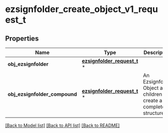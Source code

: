 # ezsignfolder_create_object_v1_request_t

## Properties
Name | Type | Description | Notes
------------ | ------------- | ------------- | -------------
**obj_ezsignfolder** | [**ezsignfolder_request_t**](ezsignfolder_request.md) \* |  | [optional] 
**obj_ezsignfolder_compound** | [**ezsignfolder_request_t**](ezsignfolder_request.md) \* | An Ezsignfolder Object and children to create a complete structure | [optional] 

[[Back to Model list]](../README.md#documentation-for-models) [[Back to API list]](../README.md#documentation-for-api-endpoints) [[Back to README]](../README.md)


